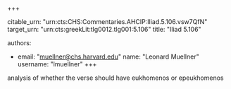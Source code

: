 +++


citable_urn: "urn:cts:CHS:Commentaries.AHCIP:Iliad.5.106.vsw7QfN"
target_urn: "urn:cts:greekLit:tlg0012.tlg001:5.106"
title: "Iliad 5.106"

authors:
- email: "muellner@chs.harvard.edu"
  name: "Leonard Muellner"
  username: "lmuellner"
+++

<p>analysis of whether the verse should have eukhomenos or epeukhomenos</p>
